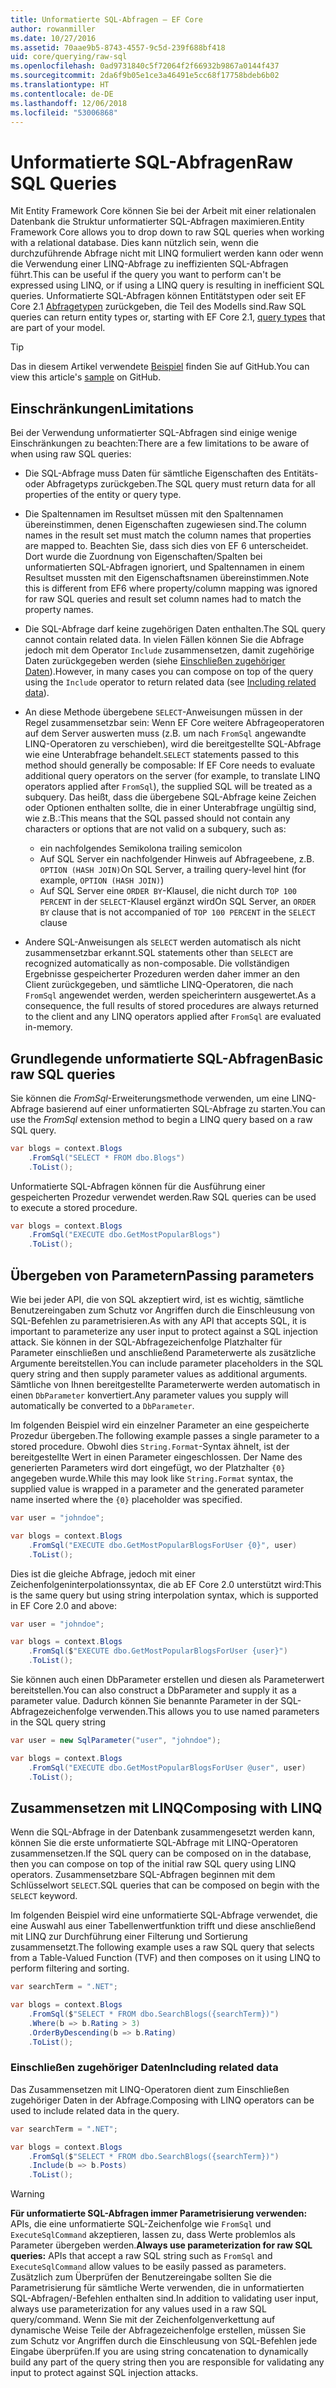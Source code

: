```yaml
---
title: Unformatierte SQL-Abfragen – EF Core
author: rowanmiller
ms.date: 10/27/2016
ms.assetid: 70aae9b5-8743-4557-9c5d-239f688bf418
uid: core/querying/raw-sql
ms.openlocfilehash: 0ad9731840c5f72064f2f66932b9867a0144f437
ms.sourcegitcommit: 2da6f9b05e1ce3a46491e5cc68f17758bdeb6b02
ms.translationtype: HT
ms.contentlocale: de-DE
ms.lasthandoff: 12/06/2018
ms.locfileid: "53006868"
---
```

# <a name="raw-sql-queries"></a><span data-ttu-id="45ea1-102">Unformatierte SQL-Abfragen</span><span class="sxs-lookup"><span data-stu-id="45ea1-102">Raw SQL Queries</span></span>

<span data-ttu-id="45ea1-103">Mit Entity Framework Core können Sie bei der Arbeit mit einer relationalen Datenbank die Struktur unformatierter SQL-Abfragen maximieren.</span><span class="sxs-lookup"><span data-stu-id="45ea1-103">Entity Framework Core allows you to drop down to raw SQL queries when working with a relational database.</span></span> <span data-ttu-id="45ea1-104">Dies kann nützlich sein, wenn die durchzuführende Abfrage nicht mit LINQ formuliert werden kann oder wenn die Verwendung einer LINQ-Abfrage zu ineffizienten SQL-Abfragen führt.</span><span class="sxs-lookup"><span data-stu-id="45ea1-104">This can be useful if the query you want to perform can't be expressed using LINQ, or if using a LINQ query is resulting in inefficient SQL queries.</span></span> <span data-ttu-id="45ea1-105">Unformatierte SQL-Abfragen können Entitätstypen oder seit EF Core 2.1 [Abfragetypen](xref:core/modeling/query-types) zurückgeben, die Teil des Modells sind.</span><span class="sxs-lookup"><span data-stu-id="45ea1-105">Raw SQL queries can return entity types or, starting with EF Core 2.1, [query types](xref:core/modeling/query-types) that are part of your model.</span></span>

> [!TIP]  
> <span data-ttu-id="45ea1-106">Das in diesem Artikel verwendete [Beispiel](https://github.com/aspnet/EntityFramework.Docs/tree/master/samples/core/Querying) finden Sie auf GitHub.</span><span class="sxs-lookup"><span data-stu-id="45ea1-106">You can view this article's [sample](https://github.com/aspnet/EntityFramework.Docs/tree/master/samples/core/Querying) on GitHub.</span></span>

## <a name="limitations"></a><span data-ttu-id="45ea1-107">Einschränkungen</span><span class="sxs-lookup"><span data-stu-id="45ea1-107">Limitations</span></span>

<span data-ttu-id="45ea1-108">Bei der Verwendung unformatierter SQL-Abfragen sind einige wenige Einschränkungen zu beachten:</span><span class="sxs-lookup"><span data-stu-id="45ea1-108">There are a few limitations to be aware of when using raw SQL queries:</span></span>

* <span data-ttu-id="45ea1-109">Die SQL-Abfrage muss Daten für sämtliche Eigenschaften des Entitäts- oder Abfragetyps zurückgeben.</span><span class="sxs-lookup"><span data-stu-id="45ea1-109">The SQL query must return data for all properties of the entity or query type.</span></span>

* <span data-ttu-id="45ea1-110">Die Spaltennamen im Resultset müssen mit den Spaltennamen übereinstimmen, denen Eigenschaften zugewiesen sind.</span><span class="sxs-lookup"><span data-stu-id="45ea1-110">The column names in the result set must match the column names that properties are mapped to.</span></span> <span data-ttu-id="45ea1-111">Beachten Sie, dass sich dies von EF 6 unterscheidet. Dort wurde die Zuordnung von Eigenschaften/Spalten bei unformatierten SQL-Abfragen ignoriert, und Spaltennamen in einem Resultset mussten mit den Eigenschaftsnamen übereinstimmen.</span><span class="sxs-lookup"><span data-stu-id="45ea1-111">Note this is different from EF6 where property/column mapping was ignored for raw SQL queries and result set column names had to match the property names.</span></span>

* <span data-ttu-id="45ea1-112">Die SQL-Abfrage darf keine zugehörigen Daten enthalten.</span><span class="sxs-lookup"><span data-stu-id="45ea1-112">The SQL query cannot contain related data.</span></span> <span data-ttu-id="45ea1-113">In vielen Fällen können Sie die Abfrage jedoch mit dem Operator `Include` zusammensetzen, damit zugehörige Daten zurückgegeben werden (siehe [Einschließen zugehöriger Daten](#including-related-data)).</span><span class="sxs-lookup"><span data-stu-id="45ea1-113">However, in many cases you can compose on top of the query using the `Include` operator to return related data (see [Including related data](#including-related-data)).</span></span>

* <span data-ttu-id="45ea1-114">An diese Methode übergebene `SELECT`-Anweisungen müssen in der Regel zusammensetzbar sein: Wenn EF Core weitere Abfrageoperatoren auf dem Server auswerten muss (z.B. um nach `FromSql` angewandte LINQ-Operatoren zu verschieben), wird die bereitgestellte SQL-Abfrage wie eine Unterabfrage behandelt.</span><span class="sxs-lookup"><span data-stu-id="45ea1-114">`SELECT` statements passed to this method should generally be composable: If EF Core needs to evaluate additional query operators on the server (for example, to translate LINQ operators applied after `FromSql`), the supplied SQL will be treated as a subquery.</span></span> <span data-ttu-id="45ea1-115">Das heißt, dass die übergebene SQL-Abfrage keine Zeichen oder Optionen enthalten sollte, die in einer Unterabfrage ungültig sind, wie z.B.:</span><span class="sxs-lookup"><span data-stu-id="45ea1-115">This means that the SQL passed should not contain any characters or options that are not valid on a subquery, such as:</span></span>
  * <span data-ttu-id="45ea1-116">ein nachfolgendes Semikolon</span><span class="sxs-lookup"><span data-stu-id="45ea1-116">a trailing semicolon</span></span>
  * <span data-ttu-id="45ea1-117">Auf SQL Server ein nachfolgender Hinweis auf Abfrageebene, z.B. `OPTION (HASH JOIN)`</span><span class="sxs-lookup"><span data-stu-id="45ea1-117">On SQL Server, a trailing query-level hint (for example, `OPTION (HASH JOIN)`)</span></span>
  * <span data-ttu-id="45ea1-118">Auf SQL Server eine `ORDER BY`-Klausel, die nicht durch `TOP 100 PERCENT` in der `SELECT`-Klausel ergänzt wird</span><span class="sxs-lookup"><span data-stu-id="45ea1-118">On SQL Server, an `ORDER BY` clause that is not accompanied of `TOP 100 PERCENT` in the `SELECT` clause</span></span>

* <span data-ttu-id="45ea1-119">Andere SQL-Anweisungen als `SELECT` werden automatisch als nicht zusammensetzbar erkannt.</span><span class="sxs-lookup"><span data-stu-id="45ea1-119">SQL statements other than `SELECT` are recognized automatically as non-composable.</span></span> <span data-ttu-id="45ea1-120">Die vollständigen Ergebnisse gespeicherter Prozeduren werden daher immer an den Client zurückgegeben, und sämtliche LINQ-Operatoren, die nach `FromSql` angewendet werden, werden speicherintern ausgewertet.</span><span class="sxs-lookup"><span data-stu-id="45ea1-120">As a consequence, the full results of stored procedures are always returned to the client and any LINQ operators applied after `FromSql` are evaluated in-memory.</span></span>

## <a name="basic-raw-sql-queries"></a><span data-ttu-id="45ea1-121">Grundlegende unformatierte SQL-Abfragen</span><span class="sxs-lookup"><span data-stu-id="45ea1-121">Basic raw SQL queries</span></span>

<span data-ttu-id="45ea1-122">Sie können die *FromSql*-Erweiterungsmethode verwenden, um eine LINQ-Abfrage basierend auf einer unformatierten SQL-Abfrage zu starten.</span><span class="sxs-lookup"><span data-stu-id="45ea1-122">You can use the *FromSql* extension method to begin a LINQ query based on a raw SQL query.</span></span>

<!-- [!code-csharp[Main](samples/core/Querying/Querying/RawSQL/Sample.cs)] -->
``` csharp
var blogs = context.Blogs
    .FromSql("SELECT * FROM dbo.Blogs")
    .ToList();
```

<span data-ttu-id="45ea1-123">Unformatierte SQL-Abfragen können für die Ausführung einer gespeicherten Prozedur verwendet werden.</span><span class="sxs-lookup"><span data-stu-id="45ea1-123">Raw SQL queries can be used to execute a stored procedure.</span></span>

<!-- [!code-csharp[Main](samples/core/Querying/Querying/RawSQL/Sample.cs)] -->
``` csharp
var blogs = context.Blogs
    .FromSql("EXECUTE dbo.GetMostPopularBlogs")
    .ToList();
```

## <a name="passing-parameters"></a><span data-ttu-id="45ea1-124">Übergeben von Parametern</span><span class="sxs-lookup"><span data-stu-id="45ea1-124">Passing parameters</span></span>

<span data-ttu-id="45ea1-125">Wie bei jeder API, die von SQL akzeptiert wird, ist es wichtig, sämtliche Benutzereingaben zum Schutz vor Angriffen durch die Einschleusung von SQL-Befehlen zu parametrisieren.</span><span class="sxs-lookup"><span data-stu-id="45ea1-125">As with any API that accepts SQL, it is important to parameterize any user input to protect against a SQL injection attack.</span></span> <span data-ttu-id="45ea1-126">Sie können in der SQL-Abfragezeichenfolge Platzhalter für Parameter einschließen und anschließend Parameterwerte als zusätzliche Argumente bereitstellen.</span><span class="sxs-lookup"><span data-stu-id="45ea1-126">You can include parameter placeholders in the SQL query string and then supply parameter values as additional arguments.</span></span> <span data-ttu-id="45ea1-127">Sämtliche von Ihnen bereitgestellte Parameterwerte werden automatisch in einen `DbParameter` konvertiert.</span><span class="sxs-lookup"><span data-stu-id="45ea1-127">Any parameter values you supply will automatically be converted to a `DbParameter`.</span></span>

<span data-ttu-id="45ea1-128">Im folgenden Beispiel wird ein einzelner Parameter an eine gespeicherte Prozedur übergeben.</span><span class="sxs-lookup"><span data-stu-id="45ea1-128">The following example passes a single parameter to a stored procedure.</span></span> <span data-ttu-id="45ea1-129">Obwohl dies `String.Format`-Syntax ähnelt, ist der bereitgestellte Wert in einen Parameter eingeschlossen. Der Name des generierten Parameters wird dort eingefügt, wo der Platzhalter `{0}` angegeben wurde.</span><span class="sxs-lookup"><span data-stu-id="45ea1-129">While this may look like `String.Format` syntax, the supplied value is wrapped in a parameter and the generated parameter name inserted where the `{0}` placeholder was specified.</span></span>

<!-- [!code-csharp[Main](samples/core/Querying/Querying/RawSQL/Sample.cs)] -->
``` csharp
var user = "johndoe";

var blogs = context.Blogs
    .FromSql("EXECUTE dbo.GetMostPopularBlogsForUser {0}", user)
    .ToList();
```

<span data-ttu-id="45ea1-130">Dies ist die gleiche Abfrage, jedoch mit einer Zeichenfolgeninterpolationssyntax, die ab EF Core 2.0 unterstützt wird:</span><span class="sxs-lookup"><span data-stu-id="45ea1-130">This is the same query but using string interpolation syntax, which is supported in EF Core 2.0 and above:</span></span>

<!-- [!code-csharp[Main](samples/core/Querying/Querying/RawSQL/Sample.cs)] -->
``` csharp
var user = "johndoe";

var blogs = context.Blogs
    .FromSql($"EXECUTE dbo.GetMostPopularBlogsForUser {user}")
    .ToList();
```

<span data-ttu-id="45ea1-131">Sie können auch einen DbParameter erstellen und diesen als Parameterwert bereitstellen.</span><span class="sxs-lookup"><span data-stu-id="45ea1-131">You can also construct a DbParameter and supply it as a parameter value.</span></span> <span data-ttu-id="45ea1-132">Dadurch können Sie benannte Parameter in der SQL-Abfragezeichenfolge verwenden.</span><span class="sxs-lookup"><span data-stu-id="45ea1-132">This allows you to use named parameters in the SQL query string</span></span>

<!-- [!code-csharp[Main](samples/core/Querying/Querying/RawSQL/Sample.cs)] -->
``` csharp
var user = new SqlParameter("user", "johndoe");

var blogs = context.Blogs
    .FromSql("EXECUTE dbo.GetMostPopularBlogsForUser @user", user)
    .ToList();
```

## <a name="composing-with-linq"></a><span data-ttu-id="45ea1-133">Zusammensetzen mit LINQ</span><span class="sxs-lookup"><span data-stu-id="45ea1-133">Composing with LINQ</span></span>

<span data-ttu-id="45ea1-134">Wenn die SQL-Abfrage in der Datenbank zusammengesetzt werden kann, können Sie die erste unformatierte SQL-Abfrage mit LINQ-Operatoren zusammensetzen.</span><span class="sxs-lookup"><span data-stu-id="45ea1-134">If the SQL query can be composed on in the database, then you can compose on top of the initial raw SQL query using LINQ operators.</span></span> <span data-ttu-id="45ea1-135">Zusammensetzbare SQL-Abfragen beginnen mit dem Schlüsselwort `SELECT`.</span><span class="sxs-lookup"><span data-stu-id="45ea1-135">SQL queries that can be composed on begin with the `SELECT` keyword.</span></span>

<span data-ttu-id="45ea1-136">Im folgenden Beispiel wird eine unformatierte SQL-Abfrage verwendet, die eine Auswahl aus einer Tabellenwertfunktion trifft und diese anschließend mit LINQ zur Durchführung einer Filterung und Sortierung zusammensetzt.</span><span class="sxs-lookup"><span data-stu-id="45ea1-136">The following example uses a raw SQL query that selects from a Table-Valued Function (TVF) and then composes on it using LINQ to perform filtering and sorting.</span></span>

<!-- [!code-csharp[Main](samples/core/Querying/Querying/RawSQL/Sample.cs)] -->
``` csharp
var searchTerm = ".NET";

var blogs = context.Blogs
    .FromSql($"SELECT * FROM dbo.SearchBlogs({searchTerm})")
    .Where(b => b.Rating > 3)
    .OrderByDescending(b => b.Rating)
    .ToList();
```

### <a name="including-related-data"></a><span data-ttu-id="45ea1-137">Einschließen zugehöriger Daten</span><span class="sxs-lookup"><span data-stu-id="45ea1-137">Including related data</span></span>

<span data-ttu-id="45ea1-138">Das Zusammensetzen mit LINQ-Operatoren dient zum Einschließen zugehöriger Daten in der Abfrage.</span><span class="sxs-lookup"><span data-stu-id="45ea1-138">Composing with LINQ operators can be used to include related data in the query.</span></span>

<!-- [!code-csharp[Main](samples/core/Querying/Querying/RawSQL/Sample.cs)] -->
``` csharp
var searchTerm = ".NET";

var blogs = context.Blogs
    .FromSql($"SELECT * FROM dbo.SearchBlogs({searchTerm})")
    .Include(b => b.Posts)
    .ToList();
```

> [!WARNING]  
> <span data-ttu-id="45ea1-139">**Für unformatierte SQL-Abfragen immer Parametrisierung verwenden:** APIs, die eine unformatierte SQL-Zeichenfolge wie `FromSql` und `ExecuteSqlCommand` akzeptieren, lassen zu, dass Werte problemlos als Parameter übergeben werden.</span><span class="sxs-lookup"><span data-stu-id="45ea1-139">**Always use parameterization for raw SQL queries:** APIs that accept a raw SQL string such as `FromSql` and `ExecuteSqlCommand` allow values to be easily passed as parameters.</span></span> <span data-ttu-id="45ea1-140">Zusätzlich zum Überprüfen der Benutzereingabe sollten Sie die Parametrisierung für sämtliche Werte verwenden, die in unformatierten SQL-Abfragen/-Befehlen enthalten sind.</span><span class="sxs-lookup"><span data-stu-id="45ea1-140">In addition to validating user input, always use parameterization for any values used in a raw SQL query/command.</span></span> <span data-ttu-id="45ea1-141">Wenn Sie mit der Zeichenfolgenverkettung auf dynamische Weise Teile der Abfragezeichenfolge erstellen, müssen Sie zum Schutz vor Angriffen durch die Einschleusung von SQL-Befehlen jede Eingabe überprüfen.</span><span class="sxs-lookup"><span data-stu-id="45ea1-141">If you are using string concatenation to dynamically build any part of the query string then you are responsible for validating any input to protect against SQL injection attacks.</span></span>
